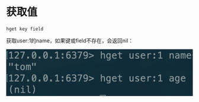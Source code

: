 # 获取值

```text
hget key field
```

获取user:1的name，如果键或field不存在，会返回nil：

![](../../.gitbook/assets/image%20%2810%29.png)

